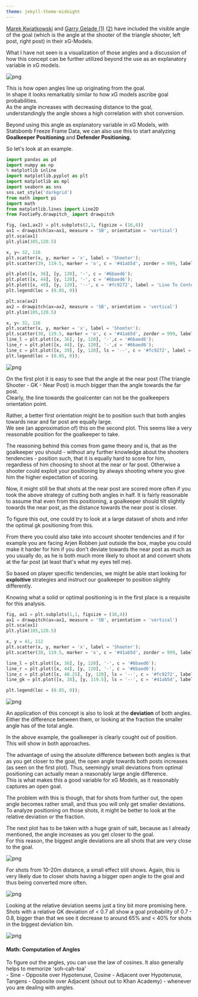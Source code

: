```yaml
---
theme: jekyll-theme-midnight
---
```

[Marek Kwiatkowski](https://statsbomb.com/2017/07/quantifying-finishing-skill/) and [Garry Gelade (1)](http://business-analytic.co.uk/blog/evaluating-expected-goals-models/) [(2)](http://business-analytic.co.uk/blog/assessing-expected-goals-models-part-2-anatomy-of-a-big-chance/) have included the visible angle of the goal (which is the angle at the shooter of the triangle shooter, left post, right post) in their xG-Models.

What I have not seen is a visualization of those angles and a discussion of how this concept can be further utilized beyond the use as an explanatory variable in xG models.

![png](/images/Analysing_the_Importance_of_Shot_Angles_files/open_goal_angles_black.png)


This is how open angles line up originating from the goal.<br>
In shape it looks remarkably similar to how xG models ascribe goal probabilities.<br>
As the angle increases with decreasing distance to the goal, understandingly the angle shows a high correlation with shot conversion.

Beyond using this angle as explanatory variable in xG Models, with Statsbomb Freeze Frame Data, we can also use this to start analyzing <b>Goalkeeper Positioning</b> and <b>Defender Positioning.</b>

So let's look at an example.


```python
import pandas as pd
import numpy as np
% matplotlib inline
import matplotlib.pyplot as plt
import matplotlib as mpl
import seaborn as sns
sns.set_style('darkgrid')
from math import pi
import math
from matplotlib.lines import Line2D
from FootiePy.drawpitch_ import drawpitch
```


```python
fig, (ax1,ax2) = plt.subplots(2,1, figsize = (16,8))
ax1 = drawpitch(ax=ax1, measure = 'SB', orientation = 'vertical')
plt.sca(ax1)
plt.ylim(105,120.5)

x, y= 32, 116
plt.scatter(x, y, marker = 'x', label = 'Shooter');
plt.scatter(39, 119.5, marker = 'o', c = '#41ab5d', zorder = 999, label = 'Goalkeeper')

plt.plot([x, 36], [y, 120], '-', c = '#6baed6');
plt.plot([x, 44], [y, 120], '-', c = '#6baed6');
plt.plot([x, 40], [y, 120], '--', c = '#fc9272', label = 'Line To Center of Goal');
plt.legend(loc = (0.05, 0))

plt.sca(ax2)
ax2 = drawpitch(ax=ax2, measure = 'SB', orientation = 'vertical')
plt.ylim(105,120.5)

x, y= 32, 116
plt.scatter(x, y, marker = 'x', label = 'Shooter');
plt.scatter(38, 119.5, marker = 'o', c = '#41ab5d', zorder = 999, label = 'Goalkeeper')
line_l = plt.plot([x, 36], [y, 120], '-',c = '#6baed6');
line_r = plt.plot([x, 44], [y, 120], '-',c = '#6baed6');
line_c = plt.plot([x, 39], [y, 120], ls = '--', c = '#fc9272', label = 'rotated Line');
plt.legend(loc = (0.05, 0));
```

![png](/images/Analysing_the_Importance_of_Shot_Angles_files/output_5_0.png)


On the first plot it is easy to see that the angle at the near post (The triangle Shooter - GK - Near Post) is much bigger than the angle towards the far post.<br>
Clearly, the line towards the goalcenter can not be the goalkeepers orientation point.

Rather, a better first orientation might be to position such that both angles towards near and far post are equally large.<br>
We see (an approximation of) this on the second plot. This seems like a very reasonable position for the goalkeeper to take.

The reasoning behind this comes from game theory and is, that as the goalkeeper you should - without any further knowledge about the shooters tendencies - position such, that it is equally hard to score for him, regardless of him choosing to shoot at the near or far post. Otherwise a shooter could exploit your positioning by always shooting where you give him the higher expectation of scoring.<br>

Now, it might still be that shots at the near post are scored more often if you took the above strategy of cutting both angles in half. It is fairly reasonable to assume that even from this positioning, a goalkeeper should tilt slightly towards the near post, as the distance towards the near post is closer.

To figure this out, one could try to look at a large dataset of shots and infer the optimal gk positioning from this.

From there you could also take into account shooter tendencies and if for example you are facing Arjen Robben just outside the box, maybe you could make it harder for him if you don't deviate towards the near post as much as you usually do, as he is both much more likely to shoot at and convert shots at the far post (at least that's what my eyes tell me).

So based on player specific tendencies, we might be able start looking for <b>exploitive</b> strategies and instruct our goalkeeper to position slightly differently.

Knowing what a solid or optimal positioning is in the first place is a requisite for this analysis.


```python
fig, ax1 = plt.subplots(1,1, figsize = (16,4))
ax1 = drawpitch(ax=ax1, measure = 'SB', orientation = 'vertical')
plt.sca(ax1)
plt.ylim(105,120.5)

x, y = 41, 112
plt.scatter(x, y, marker = 'x', label = 'Shooter');
plt.scatter(38, 119.5, marker = 'o', c = '#41ab5d', zorder = 999, label = 'Goalkeeper')

line_l = plt.plot([x, 36], [y, 120], '-', c = '#6baed6');
line_r = plt.plot([x, 44], [y, 120], '-', c = '#6baed6');
line_c = plt.plot([x, 40.25], [y, 120], ls = '--', c = '#fc9272', label = 'rotated Line');
line_gk = plt.plot([x, 38], [y, 119.5], ls = '--', c = '#41ab5d', label = 'LineSGK');

plt.legend(loc = (0.05, 0));
```

![png](/images/Analysing_the_Importance_of_Shot_Angles_files/output_7_0.png)


An application of this concept is also to look at the <b>deviation</b> of both angles.<br> Either the difference between them, or looking at the fraction the smaller angle has of the total angle.

In the above example, the goalkeeper is clearly cought out of position.<br>
This will show in both approaches.

The advantage of using the absolute difference between both angles is that as you get closer to the goal, the open angle towards both posts increases (as seen on the first plot). Thus, seemingly small deviations from optimal positioning can actually mean a reasonably large angle difference.<br>
This is what makes this a good variable for xG Models, as it reasonably captures an open goal.

The problem with this is though, that for shots from further out, the open angle becomes rather small, and thus you will only get smaller deviations.<br>
To analyze positioning on those shots, it might be better to look at the relative deviation or the fraction.

The next plot has to be taken with a huge grain of salt, because as I already mentioned, the angle increases as you get closer to the goal.<br>
For this reason, the biggest angle deviations are all shots that are very close to the goal.<br>

![png](/images/Analysing_the_Importance_of_Shot_Angles_files/GK_Deviation_from_Balanced_Positioning_on_Unblocked_On-Target-Shots_.png)

For shots from 10-20m distance, a small effect still shows. Again, this is very likely due to closer shots having a bigger open angle to the goal and thus being converted more often.

![png](/images/Analysing_the_Importance_of_Shot_Angles_files/GK_Deviation_from_Balanced_Positioning_On-Target-Shots_10-20m.png)

Looking at the relative deviation seems just a tiny bit more promising here.<br>
Shots with a relative GK deviation of < 0.7 all show a goal probability of 0.7 - 0.8, bigger than that we see it decrease to around 65% and < 40% for shots in the biggest deviation bin.

![png](/images/Analysing_the_Importance_of_Shot_Angles_files/relative_gk_deviation_10-20m.png)


#### Math: Computation of Angles
To figure out the angles, you can use the law of cosines.
It also generally helps to memorize 'soh-cah-toa'<br>- Sine - Opposite over Hypotenuse, Cosine - Adjacent over Hypotenuse, Tangens - Opposite over Adjacent (shout out to Khan Academy) - whenever you are dealing with angles.
